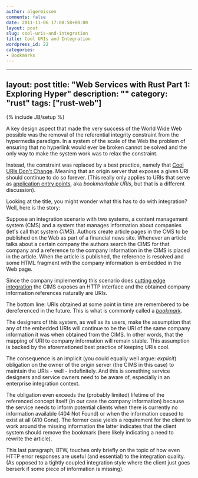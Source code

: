 ```yaml
---
author: algermissen
comments: false
date: 2011-11-06 17:08:58+00:00
layout: post
slug: cool-uris-and-integration
title: Cool URIs and Integration
wordpress_id: 22
categories:
- Bookmarks
---
```

---
layout: post
title: "Web Services with Rust Part 1: Exploring Hyper"
description: ""
category: "rust"
tags: ["rust-web"]
---
{% include JB/setup %}

A key design aspect that made the very success of the World Wide Web possible was the removal of the referential integrity constraint from the hypermedia paradigm. In a system of the scale of the Web the problem of ensuring that no hyperlink would ever be broken cannot be solved and the only way to make the system work was to relax the constraint.

Instead, the constraint was replaced by a best practice, namely that [Cool URIs Don't Change](http://www.w3.org/Provider/Style/URI). Meaning that an origin server that exposes a given URI should continue to do so forever. (This really only applies to URIs that serve as [application entry points](http://tech.groups.yahoo.com/group/rest-discuss/message/12180), aka _bookmarkable URIs_, but that is a different discussion).

Looking at the title, you might wonder what this has to do with integration? Well, here is the story:

Suppose an integration scenario with two systems, a content management system (CMS) and a system that manages information about companies (let's call that system _CIMS_). Authors create article pages in the CMS to be published on the Web as part of a financial news site. Whenever an article talks about a certain company the authors search the CIMS for that company and a reference to the company information in the CIMS is placed in the article. When the article is published, the reference is resolved and some HTML fragment with the company information is embedded in the Web page.

Since the company implementing this scenario does [cutting edge integration](http://paulprescod.sys-con.com/node/40442) the CIMS exposes an HTTP interface and the obtained company information references naturally are URIs.

The bottom line: URIs obtained at some point in time are remembered to be dereferenced in the future. This is what is commonly called a [_bookmark_](http://tech.groups.yahoo.com/group/rest-discuss/message/13606). 

The designers of this system, as well as its users, make the assumption that any of the embedded URIs will continue to be the URI of the same company information it was when obtained from the CIMS. In other words, that the mapping of URI to company information will remain stable. This assumption is backed by the aforemetioned best practice of keeping URIs cool.

The consequence is an implicit (you could equally well argue: _explicit_) obligation on the owner of the origin server (the CIMS in this case) to maintain the URIs - well - indefinitely. And this is something service designers and service owners need to be aware of, especially in an enterprise integration context.

The obligation even exceeds the (probably limited) lifetime of the referenced concept itself (in our case the company information) because the service needs to inform potential clients when there is currently no information available (404 Not Found) or when the information ceased to exist at all (410 Gone). The former case yields a requirement for the client to work around the missing information the latter indicates that the client system should remove the bookmark (here likely indicating a need to rewrite the article).

This last paragraph, BTW, touches only briefly on the topic of how even HTTP error responses are useful (and essential) to the integration quality. (As opposed to a tightly coupled integration style where the client just goes berserk if some piece of information is missing).

